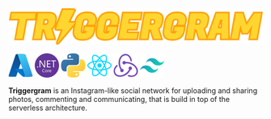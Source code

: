 <img src="./docs/product/banner.svg" width="1280" alt="Triggergram">

<br>

![Azure](./docs/devicons/azure.svg)
![.Net Core](./docs/devicons/dotnetcore.svg)
![Python](./docs/devicons/python.svg)
![React](./docs/devicons/react.svg)
![Redux](./docs/devicons/redux.svg)
![Tailwind](./docs/devicons/tailwind.svg)

**Triggergram** is an Instagram-like social network for uploading and sharing photos, commenting and communicating, that is build in top of the serverless architecture.
